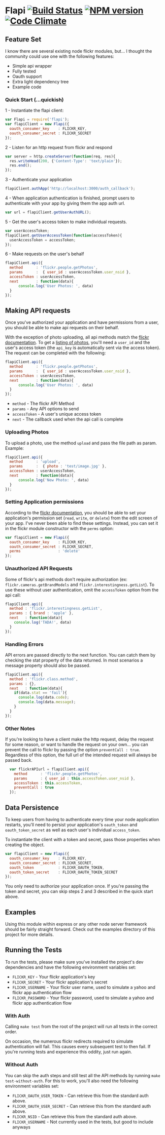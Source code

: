 # Flapi [![Build Status](https://travis-ci.org/joelongstreet/flapi.png)](https://travis-ci.org/joelongstreet/flapi) [![NPM version](https://badge.fury.io/js/flapi.png)](http://badge.fury.io/js/flapi) [![Code Climate](https://codeclimate.com/github/joelongstreet/flapi.png)](https://codeclimate.com/github/joelongstreet/flapi)

## Feature Set
I know there are several existing node flickr modules, but... I thought the community could use one with the following features:

* Simple api wrapper
* Fully tested
* Oauth support
* Extra light dependency tree
* Example code


### Quick Start (...quickish)
1 - Instantiate the flapi client:
``` javascript
var Flapi = require('flapi');
var flapiClient = new Flapi({
  oauth_consumer_key    : FLICKR_KEY,
  oauth_consumer_secret : FLICKR_SECRET
});
```

2 - Listen for an http request from flickr and respond
``` javascript
var server = http.createServer(function(req, res){
  res.writeHead(200, {'Content-Type': 'text/plain'});
  res.end();
});
```

3 - Authenticate your application
``` javascript
flapiClient.authApp('http://localhost:3000/auth_callback');
```

4 - When application authentication is finished, prompt users to authenticate with your app by giving them the app auth url.
``` javascript
var url = flapiClient.getUserAuthURL();
```

5 - Get the user's access token to make individual requests.
``` javascript
var userAccessToken;
flapiClient.getUserAccessToken(function(accessToken){
  userAccessToken = accessToken;
});
```

6 - Make requests on the user's behalf
``` javascript
flapiClient.api({
  method      : 'flickr.people.getPhotos',
  params      :  { user_id : userAccessToken.user_nsid },
  accessToken : userAccessToken,
  next        : function(data){
      console.log('User Photos: ', data)
  }
});
```



## Making API requests
Once you've authorized your application and have permissions from a user, you should be able to make api requests on their behalf.

With the exception of photo uploading, all api methods match the [flickr documentation](http://www.flickr.com/services/api/). To get a [listing of photos](http://www.flickr.com/services/api/flickr.people.getPhotos.html), you'll need a `user_id` and the user's access token (the `api_key` is automatically sent via the access token). The request can be completed with the following:

``` javascript
flapiClient.api({
  method      : 'flickr.people.getPhotos',
  params      :  { user_id : userAccessToken.user_nsid },
  accessToken : userAccessToken,
  next        : function(data){
      console.log('User Photos: ', data)
  }
});
```

* `method` - The flickr API Method
* `params` - Any API options to send
* `accessToken` - A user's unique access token
* `next` - The callback used when the api call is complete


### Uploading Photos
To upload a photo, use the method `upload` and pass the file path as param. Example:

``` javascript
flapiClient.api({
  method      : 'upload',
  params      :  { photo : 'test/image.jpg' },
  accessToken : userAccessToken,
  next        : function(data){
      console.log('New Photo: ', data)
  }
});
```


### Setting Application permissions
According to the [flickr documentation](http://www.flickr.com/services/api/), you should be able to set your application's permission set (`read`, `write`, or `delete`) from the edit screen of your app. I've never been able to find these settings. Instead, you can set it in the flickr module constructor with the `perms` option:

``` javascript
var flapiClient = new Flapi({
  oauth_consumer_key    : FLICKR_KEY,
  oauth_consumer_secret : FLICKR_SECRET,
  perms                 : 'delete'
});
```


### Unauthorized API Requests
Some of flickr's api methods don't require authorization (ex: `flickr.cameras.getBrandModels` and `flickr.interestingness.getList`). To use these without user authentication, omit the `accessToken` option from the api call:

``` javascript
flapiClient.api({
  method : 'flickr.interestingness.getList',
  params : { brand : 'apple' },
  next   : function(data){
    console.log('TADA!', data)
  }
});
```


### Handling Errors
API errors are passed directly to the next function. You can catch them by checking the stat property of the data returned. In most scenarios a message property should also be passed.
``` javascript
flapiClient.api({
  method : 'flickr.class.method',
  params : {},
  next   : function(data){
    if(data.stat == 'fail'){
      console.log(data.code);
      console.log(data.message);
    }
  }
});
```


### Other Notes
If you're looking to have a client make the http request, delay the request for some reason, or want to handle the request on your own... you can prevent the call to flickr by passing the option `preventCall : true`. Regardless of this option, the full url of the intended request will always be passed back.
``` javascript
  var flickrAPIurl = flapiClient.api({
    method      : 'flickr.people.getPhotos',
    params      : { user_id : this.accessToken.user_nsid },
    accessToken : this.accessToken,
    preventCall : true
  });
```



## Data Persistence 
To keep users from having to authenticate every time your node application restarts, you'll need to persist your application's `oauth_token` and `oauth_token_secret` as well as each user's individual `access_token`.

To instantiate the client with a token and secret, pass those properties when creating the object.

``` javascript
var flapiClient = new Flapi({
  oauth_consumer_key    : FLICKR_KEY,
  oauth_consumer_secret : FLICKR_SECRET,
  oauth_token           : FLICKR_OAUTH_TOKEN,
  oauth_token_secret    : FLICKR_OAUTH_TOKEN_SECRET
});
```

You only need to authorize your application once. If you're passing the token and secret, you can skip steps 2 and 3 described in the quick start above.



## Examples
Using this module within express or any other node server framework should be fairly straight forward. Check out the examples directory of this project for more details.



## Running the Tests
To run the tests, please make sure you've installed the project's dev dependencies and have the following environment variables set:

* `FLICKR_KEY` - Your flickr application's key
* `FLICKR_SECRET` - Your flickr application's secret
* `FLICKR_USERNAME` - Your flickr user name, used to simulate a yahoo and flickr app authentication flow
* `FLICKR_PASSWORD` - Your flickr password, used to simulate a yahoo and flickr app authentication flow

### With Auth
Calling `make test` from the root of the project will run all tests in the correct order.

On occasion, the numerous flickr redirects required to simulate authentication will fail. This causes every subsequent test to then fail. If you're running tests and experience this oddity, just run again.

### Without Auth
You can skip the auth steps and still test all the API methods by running `make test-without-auth`. For this to work, you'll also need the following environment variables set:

* `FLICKR_OAUTH_USER_TOKEN` - Can retrieve this from the standard auth above.
* `FLICKR_OAUTH_USER_SECRET` - Can retrieve this from the standard auth above.
* `FLICKR_NSID` - Can retrieve this from the standard auth above.
* `FLICKR_USERNAME` - Not currently used in the tests, but good to include anyways
